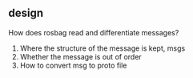 ## design
How does rosbag read and differentiate messages?
1. Where the structure of the message is kept, msgs
2. Whether the message is out of order
3. How to convert msg to proto file
